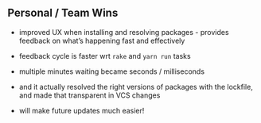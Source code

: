 ## Personal / Team Wins

- improved UX when installing and resolving packages - provides feedback on what’s happening fast and effectively

- feedback cycle is faster wrt `rake` and `yarn run` tasks

- multiple minutes waiting became seconds / milliseconds

- and it actually resolved the right versions of packages with the lockfile, and made that transparent in VCS changes

- will make future updates much easier!
